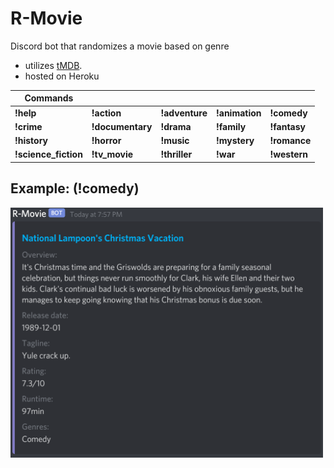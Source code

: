 # R-Movie
Discord bot that randomizes a movie based on genre
- utilizes [tMDB](https://developers.themoviedb.org/3/getting-started/introduction).
- hosted on Heroku

| Commands |  |  |  |  |
| --- | --- | --- | --- | --- |
| **!help** | **!action** | **!adventure** | **!animation** | **!comedy**
| **!crime** | **!documentary** | **!drama** | **!family** | **!fantasy**
| **!history** | **!horror** | **!music** | **!mystery** | **!romance**
| **!science_fiction** | **!tv_movie** | **!thriller** | **!war** | **!western**

## Example: (!comedy)
<img src="./img/random_movie_ex.png" width="500" height="400">

